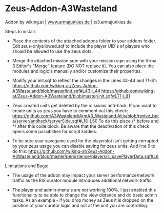 Zeus-Addon-A3Wasteland
======================

Addon by wiking.at | www.armajunkies.de | ts3.armajunkies.de

Steps to install:

- Place the contents of the attached addons folder to your addons folder. Edit zeus-onlyallowed.sqf to include the player UID's of players who should be allowed to use the zeus slots.

- Merge the attached mission.sqm with your mission.sqm using the Arma 3 Editor's "Merge" feature (DO NOT replace it). You can also place the modules and logic's manually and/or customize their properites.

- Modify your init.sqf to reflect the changes in the Lines 43-44 and 71-81:
https://github.com/wiking-at/Zeus-Addon-A3Wasteland/blob/master/init.sqf#L43-L44
https://github.com/wiking-at/Zeus-Addon-A3Wasteland/blob/master/init.sqf#L71-L81

- Zeus created units get deleted by the missions anti-hack. If you want to create units as zeus you have to comment out this check:
https://github.com/A3Wasteland/ArmA3_Wasteland.Altis/blob/revive_beta/server/antihack/serverSide.sqf#L18-L50
To do this place /* before and */ after this code block. Be aware that the deactivation of this check opens some possiblities for script kiddies.

- To be sure your savegame used for the playerslot isn't getting corrupted by your zeus usage you can disable saving for zeus units. Add line 6 to do this:
https://github.com/wiking-at/Zeus-Addon-A3Wasteland/blob/master/persistence/players/c_savePlayerData.sqf#L6


Limitations and Bugs:
- The usage of the addon may impact your server performance/network traffic as the BIS curator module introduces additional network traffic

- The player and admin-menu's are not working 100%. I just enabled this functionality to be able to change the view distance and do basic admin tasks. As an example - if you drop money as Zeus it is dropped on the position of your curator logic and not at the unit you are controlling.
